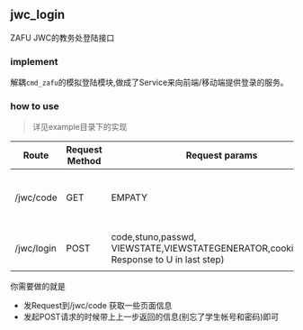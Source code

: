 ## jwc_login

ZAFU JWC的教务处登陆接口

### implement

解耦`cmd_zafu`的模拟登陆模块,做成了Service来向前端/移动端提供登录的服务。

### how to use

> 详见example目录下的实现

|Route|Request Method|Request params|Response datatype|Response content|Others|
|---|---|---|---|---|----|
|/jwc/code|GET|EMPATY|JSON|{"href":"","cookie":"","VIEWSTATE":"","VIEWSTATEGENERATOR":""}|获取主页的一些必要信息|
|/jwc/login|POST|code,stuno,passwd, VIEWSTATE,VIEWSTATEGENERATOR,cookies(which Response to U in last step)|JSON|a certain name of the student|获取学生的名字|

你需要做的就是

* 发Request到/jwc/code 获取一些页面信息
* 发起POST请求的时候带上上一步返回的信息(别忘了学生帐号和密码)即可
